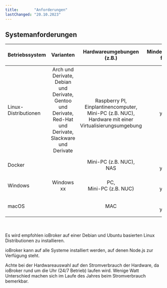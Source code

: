 ```yaml
---
title:       "Anforderungen"
lastChanged: "20.10.2023"
---
```



## Systemanforderungen
| Betriebssystem | Varianten | Hardwareumgebungen (z.B.) | Mindestanforderungen für ioBroker | Empfohlene Ressourcen für ioBroker 
|---|:---------:|:---------:|:---------:|:---------:|
Linux-Distributionen | Arch und Derivate, <br>Debian und Derivate, <br> Gentoo und Derivate, <br> Red-Hat und Derivate, <br> Slackware und Derivate | <br> Raspberry PI, <br> Einplantinencomputer, <br> Mini-PC (z.B. NUC), <br> Hardware mit einer Virtualisierungsumgebung | 2 GB RAM <br> y GByte HDD | >= 4 GB RAM <br> y GByte HDD
Docker | | Mini-PC (z.B. NUC), <br> NAS <br> | x GB RAM <br> y GByte HDD | x GB RAM <br> y GByte HDD
Windows | Windows xx | PC, <br> Mini-PC (z.B. NUC)| x GB RAM <br> y GByte HDD | x GB RAM <br> y GByte HDD
macOS | | MAC |x GB RAM <br> y GByte HDD | x GB RAM <br> y GByte HDD

<br>
<br>
Es wird empfohlen ioBroker auf einer Debian und Ubuntu basierten Linux Distributionen zu installieren.

ioBroker kann auf alle Systeme installiert werden, auf denen Node.js zur Verfügung steht.

Achte bei der Hardwareauswahl auf den Stromverbrauch der Hardware, da ioBroker rund um die Uhr (24/7 Betrieb) laufen wird. Wenige Watt Unterschied machen sich im Laufe des Jahres beim Stromverbrauch bemerkbar.

